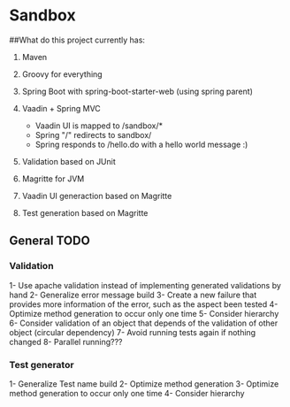 Sandbox
=======

##What do this project currently has:

1. Maven
2. Groovy for everything
3. Spring Boot with spring-boot-starter-web (using spring parent)
4. Vaadin + Spring MVC
    * Vaadin UI is mapped to /sandbox/*
    * Spring "/" redirects to sandbox/
    * Spring responds to /hello.do with a hello world message :)

5. Validation based on JUnit
6. Magritte for JVM
7. Vaadin UI generaction based on Magritte
8. Test generation based on Magritte


## General TODO

### Validation
1- Use apache validation instead of implementing generated validations by hand
2- Generalize error message build
3- Create a new failure that provides more information of the error, such as the aspect been tested
4- Optimize method generation to occur only one time
5- Consider hierarchy
6- Consider validation of an object that depends of the validation of other object (circular dependency)
7- Avoid running tests again if nothing changed
8- Parallel running???

### Test generator
1- Generalize Test name build
2- Optimize method generation
3- Optimize method generation to occur only one time
4- Consider hierarchy
